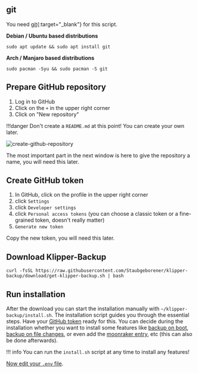 ## git
You need [git](https://git-scm.com/download/linux){:target="_blank"} for this script.

**Debian / Ubuntu based distributions**
```shell
sudo apt update && sudo apt install git
```

**Arch / Manjaro based distributions**
```shell
sudo pacman -Syu && sudo pacman -S git
```

## Prepare GitHub repository
1. Log in to GitHub
2. Click on the `+` in the upper right corner
3. Click on "New repository"

!!!danger 
    Don't create a `README.md` at this point! You can create your own later.

![create-github-repository](https://i.imgur.com/pMKBQWt.png)

The most important part in the next window is here to give the repository a name, you will need this later.

## Create GitHub token
1. In GitHub, click on the profile in the upper right corner
2. click `Settings`
3. click `Developer settings`
4. click `Personal access tokens` (you can choose a classic token or a fine-grained token, doesn't really matter)
5. `Generate new token`

Copy the new token, you will need this later.

## Download Klipper-Backup
```shell
curl -fsSL https://raw.githubusercontent.com/Staubgeborener/klipper-backup/download/get-klipper-backup.sh | bash
```

## Run installation
After the download you can start the installation manually with `~/klipper-backup/install.sh`.
The installation script guides you through the essential steps. Have your [GitHub token](installation.md#create-github-token) ready for this. You can decide during the installation whether you want to install some features like [backup on boot](automation.md#backup-on-boot), [backup on file changes](automation.md#backup-on-file-changes), or even add the [moonraker entry](updating.md#moonraker-update-manager), etc (this can also be done afterwards).

!!! info
    You can run the `install.sh` script at any time to install any features!

[Now edit your `.env` file](configuration.md).

